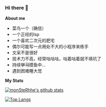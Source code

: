 ### Hi there 👋

**About me**

- 菜鸟一个（确信）
- 一个正经的lsp
- 一个喜欢二次元的肥宅
- 偶尔可能写一点用处不大的小程序来练手
- 文采不是很好
- 技术力不高，经常咕咕咕，咕着咕着就不填坑了
- 持续~~学习~~摸鱼中...
- 遇到困难睡大觉

**My Stats**

[![monSteRhhe's github stats](https://github-readme-stats.vercel.app/api?username=monSteRhhe&show_icons=true&theme=github_dark)](https://github.com/anuraghazra/github-readme-stats)

[![Top Langs](https://github-readme-stats.vercel.app/api/top-langs/?username=monsterhhe&layout=compact)](https://github.com/anuraghazra/github-readme-stats)